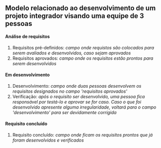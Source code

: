 ## Modelo relacionado ao desenvolvimento de um projeto integrador visando uma equipe de 3 pessoas

#### Análise de requisitos 
1. Requisitos pré-definidos: *campo onde requistos são colocados para serem avaliados e desenvolvidos, caso sejam aprovados*
2. Requisitos aprovados: *campo onde os requisitos estão prontos para serem desenvolvidos*

#### Em desenvolvimento
1. Desenvolvimento: *campo onde duas pessoas desenvolvem os requisitos designados no campo 'requisitos aprovados'*
2. Verificação: *após o requisito ser desenvolvido, uma pessoa fica responsável por testá-lo e aprovar se for caso. Caso o que foi desenvolvido apresente alguma irregularidade, voltará para o campo 'desenvolvimento' para ser devidamente corrigida*

#### Requisito concluído
1. Requisito concluído: *campo onde ficam os requisitos prontos que já foram desenvolvidos e verificados*

